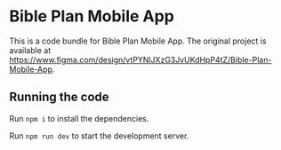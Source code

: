 
  # Bible Plan Mobile App

  This is a code bundle for Bible Plan Mobile App. The original project is available at https://www.figma.com/design/vtPYNlJXzG3JvUKdHpP4tZ/Bible-Plan-Mobile-App.

  ## Running the code

  Run `npm i` to install the dependencies.

  Run `npm run dev` to start the development server.
  